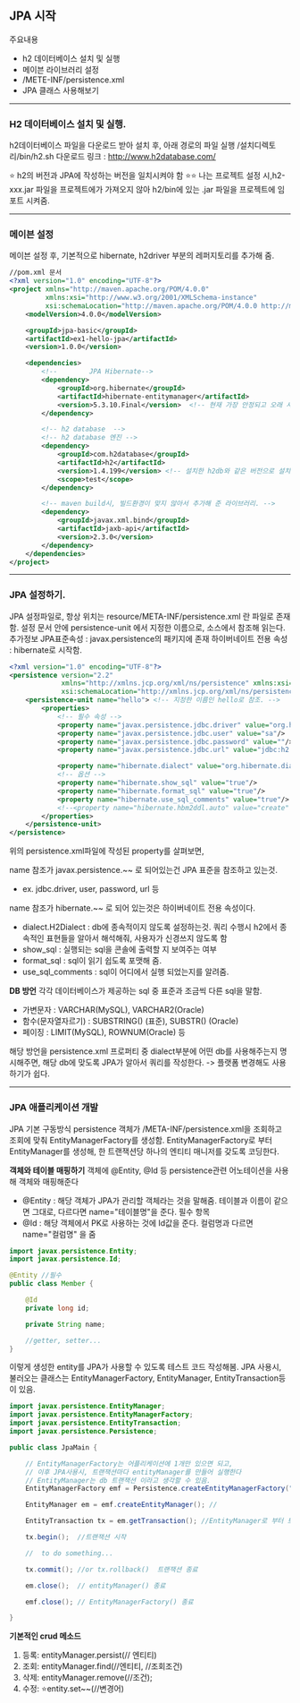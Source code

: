## JPA 시작

주요내용
- h2 데이터베이스 설치 및 실행
- 메이븐 라이브러리 설정
- /METE-INF/persistence.xml 
- JPA 클래스 사용해보기

---

### H2 데이터베이스 설치 및 실행.

h2데이터베이스 파일을 다운로드 받아 설치 후, 아래 경로의 파일 실행
/설치디렉토리/bin/h2.sh
다운로드 링크 : http://www.h2database.com/

⭐ h2의 버전과 JPA에 작성하는 버전을 일치시켜야 함
⭐⭐ 나는 프로젝트 설정 시,h2-xxx.jar 파일을 프로젝트에가 가져오지 않아 h2/bin에 있는 .jar 파일을 프로젝트에 임포트 시켜줌.

---

### 메이븐 설정

메이븐 설정 후, 기본적으로 hibernate, h2driver 부분의 레퍼지토리를 추가해 줌.

```xml
//pom.xml 문서
<?xml version="1.0" encoding="UTF-8"?>
<project xmlns="http://maven.apache.org/POM/4.0.0"
         xmlns:xsi="http://www.w3.org/2001/XMLSchema-instance"
         xsi:schemaLocation="http://maven.apache.org/POM/4.0.0 http://maven.apache.org/xsd/maven-4.0.0.xsd">
    <modelVersion>4.0.0</modelVersion>

    <groupId>jpa-basic</groupId>
    <artifactId>ex1-hello-jpa</artifactId>
    <version>1.0.0</version>

    <dependencies>
        <!--        JPA Hibernate-->
        <dependency>
            <groupId>org.hibernate</groupId>
            <artifactId>hibernate-entitymanager</artifactId>
            <version>5.3.10.Final</version>  <!-- 현재 가장 안정되고 오래 사용한 버전 -->
        </dependency>

        <!-- h2 database  -->
        <!-- h2 database 엔진 -->
        <dependency>
            <groupId>com.h2database</groupId>
            <artifactId>h2</artifactId>
            <version>1.4.199</version> <!-- 설치한 h2db와 같은 버전으로 설치 -->
            <scope>test</scope>
        </dependency>

        <!-- maven build시, 빌드환경이 맞지 않아서 추가해 준 라이브러리. -->
        <dependency>
            <groupId>javax.xml.bind</groupId>
            <artifactId>jaxb-api</artifactId>
            <version>2.3.0</version>
        </dependency>
    </dependencies>
</project>

```

---
### JPA 설정하기.

JPA 설정파일로, 항상 위치는 resource/META-INF/persistence.xml 란 파일로 존재함.
설정 문서 안에 persistence-unit 에서 지정한 이름으로, 소스에서 참조해 읽는다.
추가정보
JPA표준속성 : javax.persistence의 패키지에 존재
하이버네이트 전용 속성 : hibernate로 시작함.

```xml
<?xml version="1.0" encoding="UTF-8"?>
<persistence version="2.2"
             xmlns="http://xmlns.jcp.org/xml/ns/persistence" xmlns:xsi="http://www.w3.org/2001/XMLSchema-instance"
             xsi:schemaLocation="http://xmlns.jcp.org/xml/ns/persistence http://xmlns.jcp.org/xml/ns/persistence/persistence_2_2.xsd">
    <persistence-unit name="hello"> <!-- 지정한 이름인 hello로 참조. -->
        <properties>
            <!-- 필수 속성 -->
            <property name="javax.persistence.jdbc.driver" value="org.h2.Driver"/>
            <property name="javax.persistence.jdbc.user" value="sa"/>
            <property name="javax.persistence.jdbc.password" value=""/>
            <property name="javax.persistence.jdbc.url" value="jdbc:h2:tcp://localhost/~"/>    <!-- 경로설정 -->

            <property name="hibernate.dialect" value="org.hibernate.dialect.H2Dialect"/> <!-- H2Dialect!. 디비 종속적이지 않도록 JPA가 알아서 해석해준다. -->
            <!-- 옵션 -->
            <property name="hibernate.show_sql" value="true"/>
            <property name="hibernate.format_sql" value="true"/>
            <property name="hibernate.use_sql_comments" value="true"/>
            <!--<property name="hibernate.hbm2ddl.auto" value="create" />-->
        </properties>
    </persistence-unit>
</persistence>
```

위의 persistence.xml파일에 작성된 property를 살펴보면,

name 참조가 javax.persistence.~~ 로 되어있는건 JPA 표준을 참조하고 있는것.
- ex. jdbc.driver, user, password, url 등

name 참조가 hibernate.~~ 로 되어 있는것은 하이버네이트 전용 속성이다.
- dialect.H2Dialect : db에 종속적이지 않도록 설정하는것. 쿼리 수행시 h2에서 종속적인 표현들을 알아서 해석해줘, 사용자가 신경쓰지 않도록 함
- show_sql : 실행되는 sql을 콘솔에 출력할 지 보여주는 여부
- format_sql : sql이 읽기 쉽도록 포맷해 줌.
- use_sql_comments : sql이 어디에서 실행 되었는지를 알려줌.


**DB 방언**
각각 데이터베이스가 제공하는 sql 중 표준과 조금씩 다른 sql을 말함.
 - 가변문자 : VARCHAR(MySQL), VARCHAR2(Oracle)
 - 함수(문자열자르기) : SUBSTRING() (표준), SUBSTR() (Oracle)
 - 페이징 : LIMIT(MySQL), ROWNUM(Oracle) 등


해당 방언을 persistence.xml 프로퍼티 중 dialect부분에 어떤 db를 사용해주는지 명시해주면, 해당 db에 맞도록 JPA가 알아서 쿼리를 작성한다. 
-> 플랫폼 변경해도 사용하기가 쉽다.

---

### JPA 애플리케이션 개발

JPA 기본 구동방식
persistence 객체가 /META-INF/persistence.xml을 조회하고
조회에 맞춰 EntityManagerFactory를 생성함.
EntityManagerFactory로 부터 EntityManager를 생성해, 한 트랜잭션당 하나의 엔티티 매니저를 갖도록 코딩한다.


**객체와 테이블 매핑하기**
객체에 @Entity, @Id 등 persistence관련 어노테이션을 사용해 객체와 매핑해준다
- @Entity : 해당 객체가 JPA가 관리할 객체라는 것을 말해줌. 테이블과 이름이 같으면 그대로, 다르다면 name="테이블명"을 준다. 필수 항목
- @Id : 해당 객체에서 PK로 사용하는 것에 Id값을 준다. 컬럼명과 다르면 name="컬럼명" 을 줌

```java
import javax.persistence.Entity;
import javax.persistence.Id;

@Entity //필수
public class Member {

    @Id
    private long id;

    private String name;

    //getter, setter...
}
```

이렇게 생성한 entity를 JPA가 사용할 수 있도록 테스트 코드 작성해봄.
JPA 사용시, 불러오는 클래스는 EntityManagerFactory, EntityManager, EntityTransaction등이 있음.
```java
import javax.persistence.EntityManager;
import javax.persistence.EntityManagerFactory;
import javax.persistence.EntityTransaction;
import javax.persistence.Persistence;

public class JpaMain {

    // EntityManagerFactory는 어플리케이션에 1개만 있으면 되고,
    // 이후 JPA사용시, 트랜잭션마다 entityManager를 만들어 실행한다 
    // EntityManager는 db 트랜잭션 이라고 생각할 수 있음.
    EntityManagerFactory emf = Persistence.createEntityManagerFactory("hello"); //persistence.xml 에 있는 persistence-unit 명을 입력

    EntityManager em = emf.createEntityManager(); //

    EntityTransaction tx = em.getTransaction(); //EntityManager로 부터 트랜잭션을 호출해서 사용함.

    tx.begin();  //트랜잭션 시작

    //  to do something...

    tx.commit(); //or tx.rollback()  트랜잭션 종료

    em.close();  // entityManager() 종료

    emf.close(); // EntityManagerFactory() 종료

}

```

**기본적인 crud 메소드**
1. 등록: entityManager.persist(// 엔티티)
2. 조회: entityManager.find(//엔티티, //조회조건)
3. 삭제: entityManager.remove(//조건);
4. 수정: ⭐entity.set~~(//변경어)

